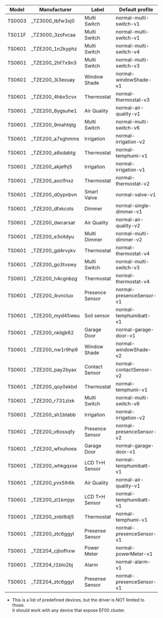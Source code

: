 | Model  | Manufacturer      | Label           | Default profile          |
| ------ | ----------------- | --------------- | ------------------------ |
| TS0003 | \_TZ3000_tbfw3xj0 | Multi Switch    | normal-multi-switch-v1   |
| TS011F | \_TZ3000_3zofvcaa | Multi Switch    | normal-multi-switch-v1   |
| TS0601 | \_TZE200_1n2kyphz | Multi Switch    | normal-multi-switch-v4   |
| TS0601 | \_TZE200_2hf7x9n3 | Multi Switch    | normal-multi-switch-v3   |
| TS0601 | \_TZE200_3i3exuay | Window Shade    | normal-windowShade-v1    |
| TS0601 | \_TZE200_4hbx5cvx | Thermostat      | normal-thermostat-v3     |
| TS0601 | \_TZE200_8ygsuhe1 | Air Quality     | normal-air-quality-v1    |
| TS0601 | \_TZE200_9mahtqtg | Multi Switch    | normal-multi-switch-v6   |
| TS0601 | \_TZE200_a7sghmms | Irrigation      | normal-irrigation-v2     |
| TS0601 | \_TZE200_a8sdabtg | Thermostat      | normal-temphumi-v1       |
| TS0601 | \_TZE200_akjefhj5 | Irrigation      | normal-irrigation-v1     |
| TS0601 | \_TZE200_aoclfnxz | Thermostat      | normal-thermostat-v2     |
| TS0601 | \_TZE200_d0ypnbvn | Smart Valve     | normal-valve-v1          |
| TS0601 | \_TZE200_dfxkcots | Dimmer          | normal-single-dimmer-v1  |
| TS0601 | \_TZE200_dwcarsat | Air Quality     | normal-air-quality-v2    |
| TS0601 | \_TZE200_e3oitdyu | Multi Dimmer    | normal-multi-dimmer-v2   |
| TS0601 | \_TZE200_gd4rvykv | Thermostat      | normal-thermostat-v4     |
| TS0601 | \_TZE200_go3tvswy | Multi Switch    | normal-multi-switch-v3   |
| TS0601 | \_TZE200_h4cgnbzg | Thermostat      | normal-thermostat-v4     |
| TS0601 | \_TZE200_ikvncluo | Presence Sensor | normal-presenceSensor-v1 |
| TS0601 | \_TZE200_myd45weu | Soil sensor     | normal-temphumibatt-v1   |
| TS0601 | \_TZE200_nklqjk62 | Garage Door     | normal-garage-door-v1    |
| TS0601 | \_TZE200_nw1r9hp6 | Window Shade    | normal-windowShade-v2    |
| TS0601 | \_TZE200_pay2byax | Contact Sensor  | normal-contactSensor-v2  |
| TS0601 | \_TZE200_qoy0ekbd | Thermostat      | normal-temphumi-v1       |
| TS0601 | \_TZE200_r731zlxk | Multi Switch    | normal-multi-switch-v6   |
| TS0601 | \_TZE200_sh1btabb | Irrigation      | normal-irrigation-v2     |
| TS0601 | \_TZE200_v6ossqfy | Presence Sensor | normal-presenceSensor-v2 |
| TS0601 | \_TZE200_wfxuhoea | Garage Door     | normal-garage-door-v1    |
| TS0601 | \_TZE200_whkgqxse | LCD T+H Sensor  | normal-temphumibatt-v1   |
| TS0601 | \_TZE200_yvx5lh6k | Air Quality     | normal-air-quality-v1    |
| TS0601 | \_TZE200_zl1kmjqx | LCD T+H Sensor  | normal-temphumibatt-v1   |
| TS0601 | \_TZE200_znbl8dj5 | Thermostat      | normal-temphumi-v1       |
| TS0601 | \_TZE200_ztc6ggyl | Presense Sensor | normal-presenceSensor-v1 |
| TS0601 | \_TZE204_cjbofhxw | Power Meter     | normal-powerMeter-v1     |
| TS0601 | \_TZE204_t1blo2bj | Alarm           | normal-alarm-v1          |
| TS0601 | \_TZE204_ztc6ggyl | Presense Sensor | normal-presenceSensor-v1 |

- This is a list of predefined devices, but the driver is NOT limited to those.<br />It should work with any device that expose EF00 cluster.
